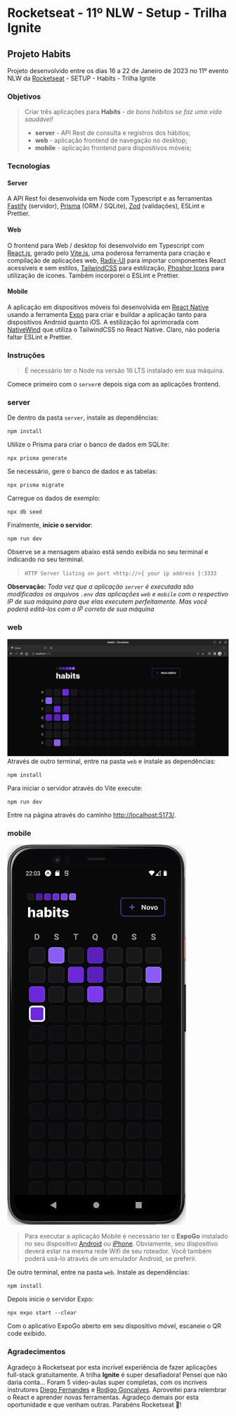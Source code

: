 # Rocketseat - 11º NLW - Setup - Trilha Ignite

## Projeto Habits

Projeto desenvolvido entre os dias 16 a 22 de Janeiro de 2023 no 11º evento NLW da [Rocketseat](https://www.rocketseat.com.br/) - SETUP - Habits - Trilha Ignite

### Objetivos
>
> Criar três aplicações para **Habits** - *de bons hábitos se faz uma vida saudável!*
>
> - **server** - API Rest de consulta e registros dos hábitos;
> - **web** - aplicação frontend de navegação no desktop;
> - **mobile** - aplicação frontend para dispositivos móveis;  

### Tecnologias

#### Server

A API Rest foi desenvolvida em Node com Typescript e as ferramentas [Fastify](https://www.fastify.io/) (servidor), [Prisma](https://www.prisma.io/) (ORM / SQLite), [Zod](https://zod.dev/) (validações), ESLint e Prettier.

#### Web

O frontend para Web / desktop foi desenvolvido em Typescript com [React.js](https://pt-br.reactjs.org/), gerado pelo [Vite.js](https://vitejs.dev/), uma poderosa ferramenta para criação e compilação de aplicações web, [Radix-UI](https://www.radix-ui.com/)  para importar componentes React acessíveis e sem estilos, [TailwindCSS](https://tailwindcss.com/) para estilização, [Phoshor Icons](https://phosphoricons.com/) para utilização de ícones. Também incorporei o ESLint e Prettier.

#### Mobile

A aplicação em dispositivos móveis foi desenvolvida em [React Native](https://reactnative.dev/) usando a ferramenta [Expo](https://expo.dev/) para criar e buildar a aplicação tanto para dispositivos Android quanto iOS. A estilização foi aprimorada com [NativeWind](https://www.nativewind.dev/) que utiliza o TailwindCSS no React Native. Claro, não poderia faltar ESLint e Prettier.

### Instruções
>
> É necessário ter o Node na versão 16 LTS instalado em sua máquina.

Comece primeiro com o `server`e depois siga com as aplicações frontend.

### **server**

De dentro da pasta `server`, instale as dependências:

```
npm install
```

Utilize o Prisma para criar o banco de dados em SQLite:

```
npx prisma generate
```

Se necessário, gere o banco de dados e as tabelas:

```
npx prisma migrate
```

Carregue os dados de exemplo:

```
npx db seed
```

Finalmente, **inicie o servidor**:

```
npm run dev
```

Observe se a mensagem abaixo está sendo exibida no seu terminal e indicando no seu terminal.
> `HTTP Server listing on port <http://>{ your ip address }:3333`

**Observação:**
*Toda vez que a aplicação `server` é executada são modificados os arquivos `.env` das aplicações `web` e `mobile` com o respectivo IP de sua máquina para que elas executem perfeitamente. Mas você poderá editá-los com o IP correto de sua máquina*

### **web**

![](https://github.com/tiagosathler/rocketseat-nlw-setup/blob/master/misc/web.png)
Através de outro terminal, entre na pasta `web` e instale as dependências:

```
npm install
```

Para iniciar o servidor através do Vite execute:

```
npm run dev
```

Entre na página através do caminho [http://localhost:5173/](http://localhost:5173/).

### **mobile**

![](https://github.com/tiagosathler/rocketseat-nlw-setup/blob/master/misc/mobile.png)

>
>Para executar a aplicação Mobile é necessário ter o **ExpoGo** instalado no seu dispositivo [Android](https://play.google.com/store/apps/details?id=host.exp.exponent&hl=pt_BR&gl=US) ou [iPhone](https://apps.apple.com/br/app/expo-go/id982107779). Obviamente, seu dispositivo deverá estar na mesma rede Wifi de seu roteador. Você também poderá usá-lo através de um emulador Android, se preferir.

De outro terminal, entre na pasta `web`. Instale as dependências:

```
npm install
```

Depois inicie o servidor Expo:

```
npx expo start --clear
```

Com o aplicativo ExpoGo aberto em seu dispositivo móvel, escaneie o QR code exibido.

### Agradecimentos

Agradeço à Rocketseat por esta incrível experiência de fazer aplicações full-stack gratuitamente. A trilha **Ignite** é super desafiadora! Pensei que não daria conta... Foram 5 video-aulas super completas, com os incríveis instrutores [Diego Fernandes](https://www.linkedin.com/in/diego-schell-fernandes/) e [Rodigo Gonçalves](https://www.linkedin.com/in/rodrigo-goncalves-santana/). Aproveitei para relembrar o React e aprender novas ferramentas. Agradeço demais por esta oportunidade e que venham outras. Parabéns Rocketseat :rocket:!
